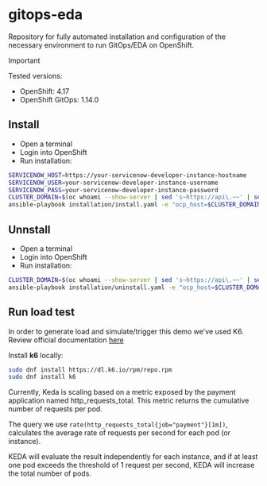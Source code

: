 # gitops-eda

Repository for fully automated installation and configuration of the necessary environment to run GitOps/EDA on OpenShift.

> [!IMPORTANT]  
> Tested versions: 
> - OpenShift: 4.17
> - OpenShift GitOps: 1.14.0

## Install

- Open a terminal
- Login into OpenShift
- Run installation:

```sh
SERVICENOW_HOST=https://your-servicenow-developer-instance-hostname
SERVICENOW_USER=your-servicenow-developer-instance-username
SERVICENOW_PASS=your-servicenow-developer-instance-password
CLUSTER_DOMAIN=$(oc whoami --show-server | sed 's~https://api\.~~' | sed 's~:.*~~')
ansible-playbook installation/install.yaml -e "ocp_host=$CLUSTER_DOMAIN"
```

## Unnstall

- Open a terminal
- Login into OpenShift
- Run installation:
```sh
CLUSTER_DOMAIN=$(oc whoami --show-server | sed 's~https://api\.~~' | sed 's~:.*~~')
ansible-playbook installation/uninstall.yaml -e "ocp_host=$CLUSTER_DOMAIN"
```

## Run load test

In order to generate load and simulate/trigger this demo we've used K6. Review official documentation [here](https://grafana.com/docs/k6/latest/)

Install **k6** locally:

```sh
sudo dnf install https://dl.k6.io/rpm/repo.rpm
sudo dnf install k6
```

Currently, Keda is scaling based on a metric exposed by the payment application named http_requests_total. This metric returns the cumulative number of requests per pod.

The query we use `rate(http_requests_total{job="payment"}[1m])`, calculates the average rate of requests per second for each pod (or instance).

KEDA will evaluate the result independently for each instance, and if at least one pod exceeds the threshold of 1 request per second, KEDA will increase the total number of pods.

